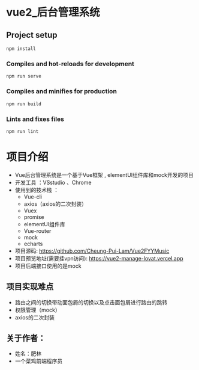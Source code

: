 # vue2_后台管理系统

## Project setup
```
npm install
```

### Compiles and hot-reloads for development
```
npm run serve
```

### Compiles and minifies for production
```
npm run build
```

### Lints and fixes files
```
npm run lint
```



# 项目介绍

- Vue后台管理系统是一个基于Vue框架 , elementUI组件库和mock开发的项目
- 开发工具 ：VSstudio  、Chrome
- 使用到的技术栈 ：
  - Vue-cli
  - axios（axios的二次封装）
  - Vuex
  - promise
  - elementUI组件库
  - Vue-router
  - mock
  - echarts
- 项目源码: https://github.com/Cheung-Pui-Lam/Vue2FYYMusic
- 项目预览地址(需要挂vpn访问): https://vue2-manage-lovat.vercel.app
- 项目后端接口使用的是mock

## 项目实现难点

- 路由之间的切换带动面包屑的切换以及点击面包屑进行路由的跳转
- 权限管理（mock）
- axios的二次封装

## 关于作者：

- 姓名：肥林
- 一个菜鸡前端程序员

